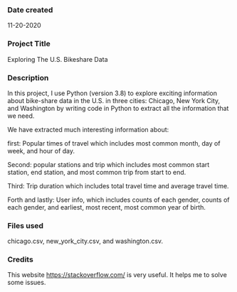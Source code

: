 ### Date created
11-20-2020

### Project Title
Exploring The U.S. Bikeshare Data


### Description
In this project, I use Python (version 3.8) to explore exciting information about bike-share data in the U.S. in three cities: Chicago, New York City, and Washington by writing code in Python to extract all the information that we need.

We have extracted much interesting information about:

first: Popular times of travel which includes most common month, day of week, and hour of day.

Second: popular stations and trip which includes most common start station, end station, and most common trip from start to end.

Third: Trip duration which includes total travel time and average travel time.

Forth and lastly: User info, which includes counts of each gender, counts of each gender, and earliest, most recent, most common year of birth.


### Files used
chicago.csv, new_york_city.csv, and washington.csv.

### Credits
 This website https://stackoverflow.com/ is very useful. It helps me to solve some issues.
